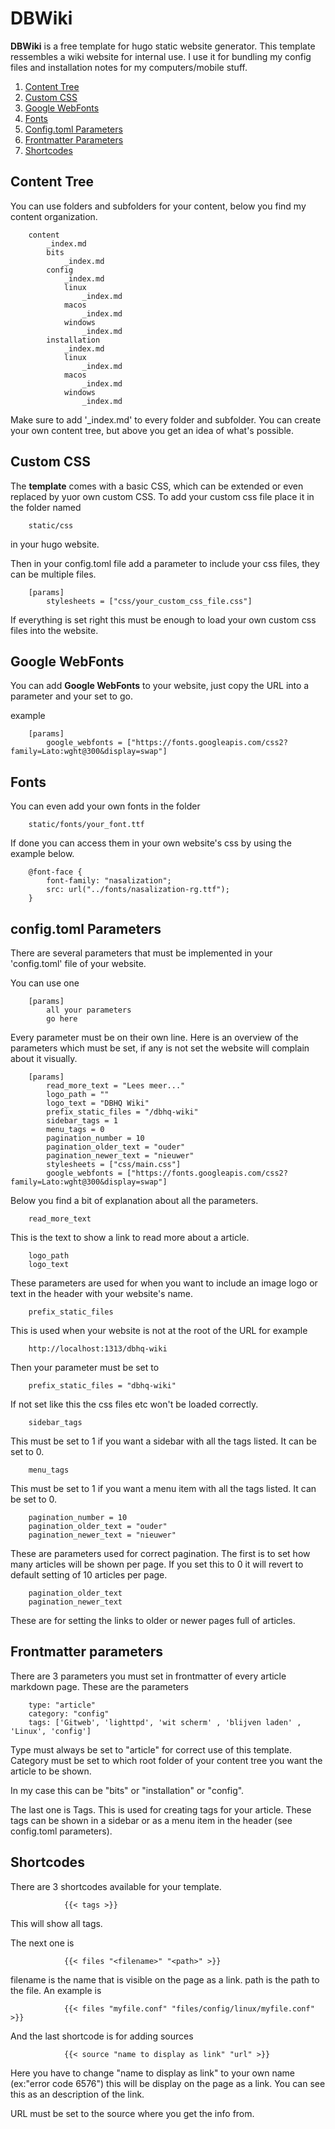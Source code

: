 # DBWiki

**DBWiki** is a free template for hugo static website generator. This template ressembles a wiki website for internal use. I use it for bundling my config files and installation notes for my computers/mobile stuff.

1. [Content Tree](#content-tree)
2. [Custom CSS](#custom-css)
3. [Google WebFonts](#google-webfonts)
4. [Fonts](#fonts)
5. [Config.toml Parameters](#configtoml-parameters)
6. [Frontmatter Parameters](#frontmatter-parameters)
7. [Shortcodes]()

## Content Tree

You can use folders and subfolders for your content, below you find my content organization.

        content
            _index.md
            bits
                _index.md
            config
                _index.md
                linux
                    _index.md
                macos
                    _index.md
                windows
                    _index.md
            installation
                _index.md
                linux
                    _index.md
                macos
                    _index.md
                windows
                    _index.md

Make sure to add '_index.md' to every folder and subfolder. You can create your own content tree, but above you get an idea of what's possible.

## Custom CSS

The **template** comes with a basic CSS, which can be extended or even replaced by yuor own custom CSS.
To add your custom css file place it in the folder named 

        static/css

in your hugo website.

Then in your config.toml file add a parameter to include your css files, they can be multiple files.

        [params]
            stylesheets = ["css/your_custom_css_file.css"]

If everything is set right this must be enough to load your own custom css files into the website.

## Google WebFonts

You can add **Google WebFonts** to your website, just copy the URL into a parameter and your set to go.

example

        [params]
            google_webfonts = ["https://fonts.googleapis.com/css2?family=Lato:wght@300&display=swap"]


## Fonts

You can even add your own fonts in the folder

        static/fonts/your_font.ttf

If done you can access them in your own website's css by using the example below.

        @font-face {
        	font-family: "nasalization";
	        src: url("../fonts/nasalization-rg.ttf");
        }

## config.toml Parameters

There are several parameters that must be implemented in your 'config.toml' file of your website.

You can use one 

        [params]
            all your parameters
            go here

Every parameter must be on their own line.
Here is an overview of the parameters which must be set, if any is not set the website will complain about it visually.

        [params]
            read_more_text = "Lees meer..."
            logo_path = ""
            logo_text = "DBHQ Wiki"
            prefix_static_files = "/dbhq-wiki"
            sidebar_tags = 1
            menu_tags = 0
            pagination_number = 10
            pagination_older_text = "ouder"
            pagination_newer_text = "nieuwer"
            stylesheets = ["css/main.css"]
            google_webfonts = ["https://fonts.googleapis.com/css2?family=Lato:wght@300&display=swap"]

Below you find a bit of explanation about all the parameters.

        read_more_text

This is the text to show a link to read more about a article.

        logo_path
        logo_text

These parameters are used for when you want to include an image logo or text in the header with your website's name.

        prefix_static_files

This is used when your website is not at the root of the URL for example

        http://localhost:1313/dbhq-wiki

Then your parameter must be set to

        prefix_static_files = "dbhq-wiki"

If not set like this the css files etc won't be loaded correctly.

        sidebar_tags

This must be set to 1 if you want a sidebar with all the tags listed. It can be set to 0.

        menu_tags

This must be set to 1 if you want a menu item with all the tags listed. It can be set to 0.

        pagination_number = 10
        pagination_older_text = "ouder"
        pagination_newer_text = "nieuwer"

These are parameters used for correct pagination. The first is to set how many articles will be shown per page. If you set this to 0 it will revert to default setting of 10 articles per page.

        pagination_older_text
        pagination_newer_text

These are for setting the links to older or newer pages full of articles.

## Frontmatter parameters

There are 3 parameters you must set in frontmatter of every article markdown page. These are the parameters

        type: "article"
        category: "config"
        tags: ['Gitweb', 'lighttpd', 'wit scherm' , 'blijven laden' , 'Linux', 'config']

Type must always be set to "article" for correct use of this template.
Category must be set to which root folder of your content tree you want the article to be shown.

In my case this can be "bits" or "installation" or "config".

The last one is Tags. This is used for creating tags for your article. These tags can be shown in a sidebar or as a menu item in the header (see config.toml parameters).

## Shortcodes

There are 3 shortcodes available for your template.

                {{< tags >}}

This will show all tags.

The next one is 

                {{< files "<filename>" "<path>" >}}

filename is the name that is visible on the page as a link. path is the path to the file. An example is

                {{< files "myfile.conf" "files/config/linux/myfile.conf" >}}

And the last shortcode is for adding sources

                {{< source "name to display as link" "url" >}}

Here you have to change "name to display as link" to your own name (ex:"error code 6576") this will be display on the page as a link. You can see this as an description of the link.

URL must be set to the source where you get the info from.
